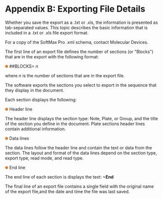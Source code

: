 # Appendix B: Exporting File Details

Whether you save the export as a .txt or .xls, the information is presented as tab-separated values. This topic describes the basic information that is included in a .txt or .xls file export format.

For a copy of the SoftMax Pro .xml schema, contact Molecular Devices.

The first line of an export file defines the number of sections (or "Blocks") that are in the export with the following format:

![](<../../../.gitbook/assets/1 (22) (1).png>) ##BLOCKS= _n_

where _n_ is the number of sections that are in the export file.

The software exports the sections you select to export in the sequence that they display in the document.

Each section displays the following:

![](<../../../.gitbook/assets/2 (23).png>) Header line

The header line displays the section type: Note, Plate, or Group, and the title of the section you define in the document. Plate sections header lines contain additional information.

![](<../../../.gitbook/assets/3 (24).png>) Data lines

The data lines follow the header line and contain the text or data from the section. The layout and format of the data lines depend on the section type, export type, read mode, and read type.

![](<../../../.gitbook/assets/4 (21).png>) End line

The end line of each section is displays the text: **\~End**

The final line of an export file contains a single field with the original name of the export file,and the date and time the file was last saved.
